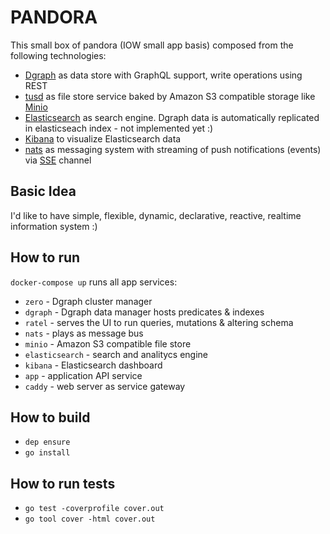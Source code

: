 # PANDORA

This small box of pandora (IOW small app basis) composed from the following technologies:

* [Dgraph](https://dgraph.io/) as data store with GraphQL support, write operations using REST
* [tusd](https://tus.io/) as file store service baked by Amazon S3 compatible storage like [Minio](https://www.minio.io/)
* [Elasticsearch](https://www.elastic.co/products/elasticsearch) as search engine. Dgraph data is automatically replicated in elasticseach index - not implemented yet :)
* [Kibana](https://www.elastic.co/products/kibana) to visualize Elasticsearch data
* [nats](https://nats.io/) as messaging system with streaming of push notifications (events) via [SSE](https://en.wikipedia.org/wiki/Server-sent_events) channel

## Basic Idea

I'd like to have simple, flexible, dynamic, declarative, reactive, realtime information system :)

## How to run

`docker-compose up` runs all app services:

* `zero` - Dgraph cluster manager
* `dgraph` - Dgraph data manager hosts predicates & indexes
* `ratel` - serves the UI to run queries, mutations & altering schema
* `nats` - plays as message bus
* `minio` - Amazon S3 compatible file store
* `elasticsearch` - search and analitycs engine
* `kibana` - Elasticsearch dashboard
* `app` - application API service
* `caddy` - web server as service gateway

## How to build

* `dep ensure`
* `go install`

## How to run tests

* `go test -coverprofile cover.out`
* `go tool cover -html cover.out`
